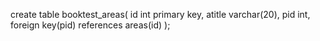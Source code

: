 create table booktest_areas(
id int primary key,
atitle varchar(20),
pid int,
foreign key(pid) references areas(id)
);